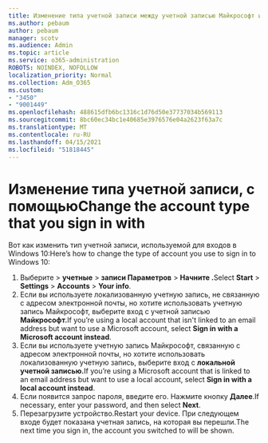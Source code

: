 ```yaml
---
title: Изменение типа учетной записи между учетной записью Майкрософт и локальной учетной записью
ms.author: pebaum
author: pebaum
manager: scotv
ms.audience: Admin
ms.topic: article
ms.service: o365-administration
ROBOTS: NOINDEX, NOFOLLOW
localization_priority: Normal
ms.collection: Adm_O365
ms.custom:
- "3450"
- "9001449"
ms.openlocfilehash: 488615dfb6bc1316c1d76d50e37737034b569113
ms.sourcegitcommit: 8bc60ec34bc1e40685e3976576e04a2623f63a7c
ms.translationtype: MT
ms.contentlocale: ru-RU
ms.lasthandoff: 04/15/2021
ms.locfileid: "51818445"
---
```

# <a name="change-the-account-type-that-you-sign-in-with"></a><span data-ttu-id="746bd-102">Изменение типа учетной записи, с помощью</span><span class="sxs-lookup"><span data-stu-id="746bd-102">Change the account type that you sign in with</span></span>

<span data-ttu-id="746bd-103">Вот как изменить тип учетной записи, используемой для входов в Windows 10:</span><span class="sxs-lookup"><span data-stu-id="746bd-103">Here’s how to change the type of account you use to sign in to Windows 10:</span></span>

1. <span data-ttu-id="746bd-104">Выберите   >  **учетные**  >  **записи Параметров**  >  **Начните .**</span><span class="sxs-lookup"><span data-stu-id="746bd-104">Select **Start** > **Settings** > **Accounts** > **Your info**.</span></span>
2. <span data-ttu-id="746bd-105">Если вы используете локализованную учетную запись, не связанную с адресом электронной почты, но хотите использовать учетную запись Майкрософт, выберите вход с учетной записью **Майкрософт.**</span><span class="sxs-lookup"><span data-stu-id="746bd-105">If you’re using a local account that isn't linked to an email address but want to use a Microsoft account, select **Sign in with a Microsoft account instead**.</span></span>
3. <span data-ttu-id="746bd-106">Если вы используете учетную запись Майкрософт, связанную с адресом электронной почты, но хотите использовать локализованную учетную запись, выберите вход с **локальной учетной записью.**</span><span class="sxs-lookup"><span data-stu-id="746bd-106">If you’re using a Microsoft account that is linked to an email address but want to use a local account, select **Sign in with a local account instead**.</span></span>
4. <span data-ttu-id="746bd-107">Если появится запрос пароля, введите его. Нажмите кнопку **Далее**.</span><span class="sxs-lookup"><span data-stu-id="746bd-107">If necessary, enter your password, and then select **Next**.</span></span>
5. <span data-ttu-id="746bd-108">Перезагрузите устройство.</span><span class="sxs-lookup"><span data-stu-id="746bd-108">Restart your device.</span></span> <span data-ttu-id="746bd-109">При следующем входе будет показана учетная запись, на которая вы перешли.</span><span class="sxs-lookup"><span data-stu-id="746bd-109">The next time you sign in, the account you switched to will be shown.</span></span>